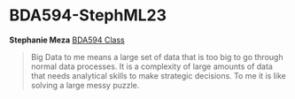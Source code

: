 # BDA594-StephML23
**Stephanie Meza**
[BDA594 Class](https://sdsu.instructure.com/courses/140114)
>Big Data to me means a large set of data that is too big to go through normal data processes. It is a complexity of large amounts of data that needs analytical skills to make strategic decisions. To me it is like solving a large messy puzzle.
